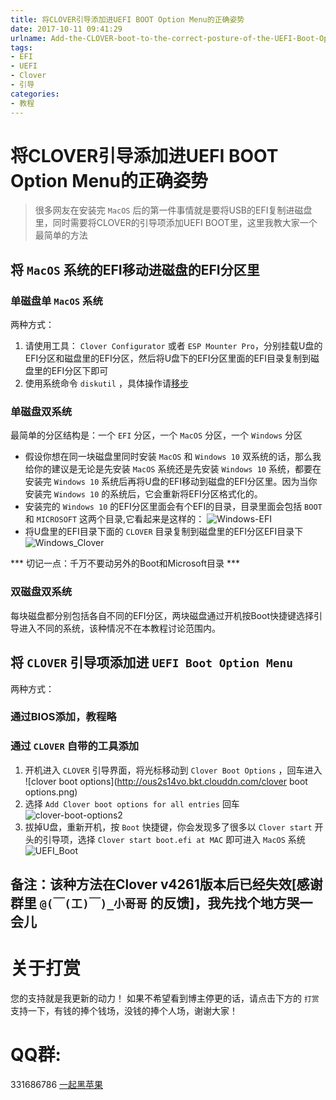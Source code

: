 ```yaml
---
title: 将CLOVER引导添加进UEFI BOOT Option Menu的正确姿势
date: 2017-10-11 09:41:29
urlname: Add-the-CLOVER-boot-to-the-correct-posture-of-the-UEFI-Boot-Option-Menu
tags:
- EFI
- UEFI
- Clover
- 引导
categories:
- 教程
---
```


# 将CLOVER引导添加进UEFI BOOT Option Menu的正确姿势
> 很多网友在安装完 `MacOS` 后的第一件事情就是要将USB的EFI复制进磁盘里，同时需要将CLOVER的引导项添加UEFI BOOT里，这里我教大家一个最简单的方法

## 将 `MacOS` 系统的EFI移动进磁盘的EFI分区里
### 单磁盘单 `MacOS` 系统
两种方式：

1. 请使用工具： `Clover Configurator` 或者 `ESP Mounter Pro`，分别挂载U盘的EFI分区和磁盘里的EFI分区，然后将U盘下的EFI分区里面的EFI目录复制到磁盘里的EFI分区下即可
2. 使用系统命令 `diskutil` ，具体操作请[移步](https://blog.daliansky.net/Mac-frequently-used-to-the-command---continuous-update.html)

### 单磁盘双系统
最简单的分区结构是：一个 `EFI` 分区，一个 `MacOS` 分区，一个 `Windows` 分区

* 假设你想在同一块磁盘里同时安装 `MacOS` 和 `Windows 10` 双系统的话，那么我给你的建议是无论是先安装 `MacOS` 系统还是先安装 `Windows 10` 系统，都要在安装完 `Windows 10` 系统后再将U盘的EFI移动到磁盘的EFI分区里。因为当你安装完 `Windows 10` 的系统后，它会重新将EFI分区格式化的。
* 安装完的 `Windows 10` 的EFI分区里面会有个EFI的目录，目录里面会包括 `BOOT` 和 `MICROSOFT` 这两个目录,它看起来是这样的：
![Windows-EFI](http://ous2s14vo.bkt.clouddn.com/Windows-EFI.png)
* 将U盘里的EFI目录下面的 `CLOVER` 目录复制到磁盘里的EFI分区EFI目录下
![Windows_Clover](http://ous2s14vo.bkt.clouddn.com/Windows_Clover.png)

*** 切记一点：千万不要动另外的Boot和Microsoft目录 ***

### 双磁盘双系统
每块磁盘都分别包括各自不同的EFI分区，两块磁盘通过开机按Boot快捷键选择引导进入不同的系统，该种情况不在本教程讨论范围内。

## 将 `CLOVER` 引导项添加进 `UEFI Boot Option Menu`
两种方式：
### 通过BIOS添加，教程略

### 通过 `CLOVER` 自带的工具添加
1. 开机进入 `CLOVER` 引导界面，将光标移动到 `Clover Boot Options` ，回车进入
![clover boot options](http://ous2s14vo.bkt.clouddn.com/clover boot options.png)
2. 选择 `Add Clover boot options for all entries` 回车
![clover-boot-options2](http://ous2s14vo.bkt.clouddn.com/clover-boot-options2.png)
3. 拔掉U盘，重新开机，按 `Boot` 快捷键，你会发现多了很多以 `Clover start` 开头的引导项，选择 `Clover start boot.efi at MAC` 即可进入 `MacOS` 系统
![UEFI_Boot](http://ous2s14vo.bkt.clouddn.com/UEFI_Boot.jpg)

## 备注：该种方法在Clover v4261版本后已经失效[感谢群里 `@(￣(工)￣)_小哥哥` 的反馈]，我先找个地方哭一会儿

# 关于打赏
您的支持就是我更新的动力！
如果不希望看到博主停更的话，请点击下方的 `打赏` 支持一下，有钱的捧个钱场，没钱的捧个人场，谢谢大家！

# QQ群:
331686786 [一起黑苹果](http://shang.qq.com/wpa/qunwpa?idkey=db511a29e856f37cbb871108ffa77a6e79dde47e491b8f2c8d8fe4d3c310de91)


